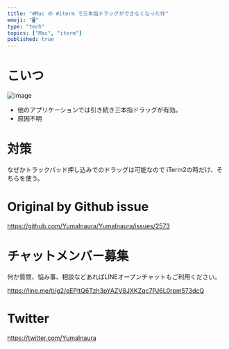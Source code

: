 ```yaml
---
title: "#Mac の #iterm で三本指ドラッグができなくなった件"
emoji: "🖥"
type: "tech"
topics: ["Mac", "iterm"]
published: true
---
```


# こいつ

![image](https://user-images.githubusercontent.com/13635059/66538833-033a0580-eb61-11e9-973b-2319efca93b4.png)

- 他のアプリケーションでは引き続き三本指ドラッグが有効。
- 原因不明

# 対策

なぜかトラックパッド押し込みでのドラッグは可能なので iTerm2の時だけ、そちらを使う。



# Original by Github issue

https://github.com/YumaInaura/YumaInaura/issues/2573








<!-- Update From Qiita API -->

# チャットメンバー募集


何か質問、悩み事、相談などあればLINEオープンチャットもご利用ください。

https://line.me/ti/g2/eEPltQ6Tzh3pYAZV8JXKZqc7PJ6L0rpm573dcQ





# Twitter


https://twitter.com/YumaInaura


<!-- Update From Qiita API -->


